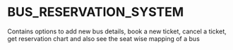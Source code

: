 # BUS_RESERVATION_SYSTEM

Contains options to add new bus details, book a new ticket, cancel a ticket, get reservation chart and also see the seat wise mapping of a bus
